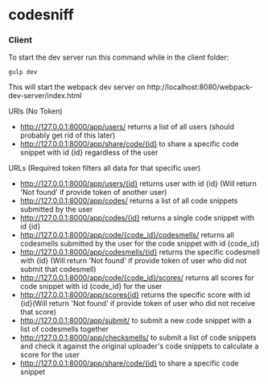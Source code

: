 # codesniff


### Client

To start the dev server run this command while in the client folder:

```
gulp dev
```

This will start the webpack dev server on http://localhost:8080/webpack-dev-server/index.html


URls (No Token)
- http://127.0.0.1:8000/app/users/ returns a list of all users (should probably get rid of this later)
- http://127.0.0.1:8000/app/share/code/{id} to share a specific code snippet with id {id} regardless of the user

URLs (Required token filters all data for that specific user)
- http://127.0.0.1:8000/app/users/{id} returns user with id {id} (Will return 'Not found' if provide token of another user)
- http://127.0.0.1:8000/app/codes/ returns a list of all code snippets submitted by the user 
- http://127.0.0.1:8000/app/codes/{id} returns a single code snippet with id {id}
- http://127.0.0.1:8000/app/code/{code_id}/codesmells/ returns all codesmells submitted by the user for the code snippet with id {code_id} 
- http://127.0.0.1:8000/app/codesmells/{id} returns the specific codesmell with {id} (Will return 'Not found' if provide token of user who did not submit that codesmell)
- http://127.0.0.1:8000/app/code/{code_id}/scores/ returns all scores for code snippet with id {code_id} for the user
- http://127.0.0.1:8000/app/scores{id} returns the specific score with id {id}(Will return 'Not found' if provide token of user who did not receive that score)
- http://127.0.0.1:8000/app/submit/ to submit a new code snippet with a list of codesmells together
- http://127.0.0.1:8000/app/checksmells/ to submit a list of code snippets and check it against the original uploader's code snippets to calculate a score for the user
- http://127.0.0.1:8000/app/share/code/{id} to share a specific code snippet 